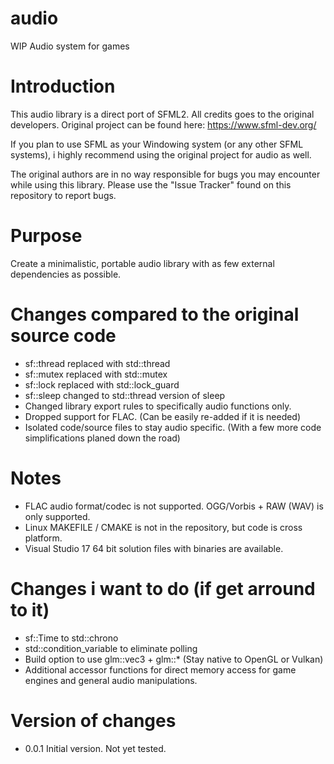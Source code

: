 # audio
WIP Audio system for games



# Introduction

This audio library is a direct port of SFML2. All credits goes to the original developers. Original project can be found here: https://www.sfml-dev.org/

If you plan to use SFML as your Windowing system (or any other SFML systems), i highly recommend using the original project for audio as well.

The original authors are in no way responsible for bugs you may encounter while using this library. Please use the "Issue Tracker" found on this repository to report bugs. 

# Purpose

Create a minimalistic, portable audio library with as few external dependencies as possible.


# Changes compared to the original source code
* sf::thread replaced with std::thread
* sf::mutex replaced with std::mutex
* sf::lock replaced with std::lock_guard
* sf::sleep changed to std::thread version of sleep
* Changed library export rules to specifically audio functions only. 
* Dropped support for FLAC. (Can be easily re-added if it is needed)
* Isolated code/source files to stay audio specific. (With a few more code simplifications planed down the road)



# Notes

* FLAC audio format/codec is not supported. OGG/Vorbis + RAW (WAV) is only supported.
* Linux MAKEFILE / CMAKE is not in the repository, but code is cross platform.
* Visual Studio 17 64 bit solution files with binaries are available.

# Changes i want to do (if get arround to it)

* sf::Time to std::chrono
* std::condition_variable to eliminate polling
* Build option to use glm::vec3 + glm::* (Stay native to OpenGL or Vulkan)
* Additional accessor functions for direct memory access for game engines and general audio manipulations.


# Version of changes

* 0.0.1
Initial version. Not yet tested. 
